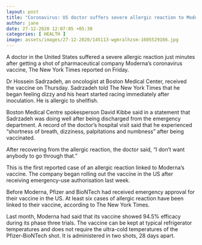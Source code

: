 ```yaml
---
layout: post
title: "Coronavirus: US doctor suffers severe allergic reaction to Moderna vaccine, says report"
author: jane 
date: 27-12-2020 12:07:05 +05:30 
categories: [ HEALTH ] 
image: assets/images/27-12-2020/145113-wgmralhzsm-1605529166.jpg
---
```

A doctor in the United States suffered a severe allergic reaction just minutes after getting a shot of pharmaceutical company Moderna’s coronavirus vaccine, The New York Times reported on Friday.

Dr Hossein Sadrzadeh, an oncologist at Boston Medical Center, received the vaccine on Thursday. Sadrzadeh told The New York Times that he began feeling dizzy and his heart started racing immediately after inoculation. He is allergic to shellfish.

Boston Medical Centre spokesperson David Kibbe said in a statement that Sadrzadeh was doing well after being discharged from the emergency department. A record of the doctor’s hospital visit said that he experienced “shortness of breath, dizziness, palpitations and numbness” after being vaccinated.

After recovering from the allergic reaction, the doctor said, “I don’t want anybody to go through that.”

This is the first reported case of an allergic reaction linked to Moderna’s vaccine. The company began rolling out the vaccine in the US after receiving emergency-use authorisation last week.

Before Moderna, Pfizer and BioNTech had received emergency approval for their vaccine in the US. At least six cases of allergic reaction have been linked to their vaccine, according to The New York Times.

Last month, Moderna had said that its vaccine showed 94.5% efficacy during its phase three trials. The vaccine can be kept at typical refrigerator temperatures and does not require the ultra-cold temperatures of the Pfizer-BioNTech shot. It is administered in two shots, 28 days apart.